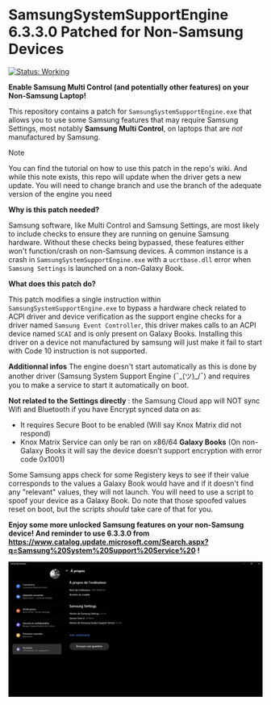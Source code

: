 # SamsungSystemSupportEngine 6.3.3.0 Patched for Non-Samsung Devices

[![Status: Working](https://img.shields.io/badge/Status-Working-brightgreen.svg?style=flat-square)](https://shields.io/)

**Enable Samsung Multi Control (and potentially other features) on your Non-Samsung Laptop!**

This repository contains a patch for `SamsungSystemSupportEngine.exe` that allows you to use some Samsung features that may require Samsung Settings, most notably **Samsung Multi Control**, on laptops that are *not* manufactured by Samsung.

> [!NOTE]
> You can find the tutorial on how to use this patch in the repo's wiki. And while this note exists, this repo will update when the driver gets a new update. You will need to change branch and use the branch of the adequate version of the engine you need

**Why is this patch needed?**

Samsung software, like Multi Control and Samsung Settings, are most likely to include checks to ensure they are running on genuine Samsung hardware. Without these checks being bypassed, these features either won't function/crash on non-Samsung devices. A common instance is a crash in `SamsungSystemSupportEngine.exe` with a `ucrtbase.dll` error when `Samsung Settings` is launched on a non-Galaxy Book.

**What does this patch do?**

This patch modifies a single instruction within `SamsungSystemSupportEngine.exe` to bypass a hardware check related to ACPI driver and device verification as the support engine checks for a driver named `Samsung Event Controller`, this driver makes calls to an ACPI device named `SCAI` and is only present on Galaxy Books. Installing this driver on a device not manufactured by samsung will just make it fail to start with Code 10 instruction is not supported.

**Additionnal infos**
The engine doesn't start automatically as this is done by another driver (Samsung System Support Engine (¯\_(ツ)_/¯) and requires you to make a service to start it automatically on boot.

**Not related to the Settings directly** : the Samsung Cloud app will NOT sync Wifi and Bluetooth if you have Encrypt synced data on as:
- It requires Secure Boot to be enabled (Will say Knox Matrix did not respond)
- Knox Matrix Service can only be ran on x86/64 **Galaxy Books** (On non-Galaxy Books it will say the device doesn't support encryption with error code 0x1001)

Some Samsung apps check for some Registery keys to see if their value corresponds to the values a Galaxy Book would have and if it doesn't find any "relevant" values, they will not launch. You will need to use a script to spoof your device as a Galaxy Book. Do note that those spoofed values reset on boot, but the scripts *should* take care of that for you.

**Enjoy some more unlocked Samsung features on your non-Samsung device! And reminder to use 6.3.3.0 from https://www.catalog.update.microsoft.com/Search.aspx?q=Samsung%20System%20Support%20Service%20 !**

![Demo](./Images/Demo.png)

